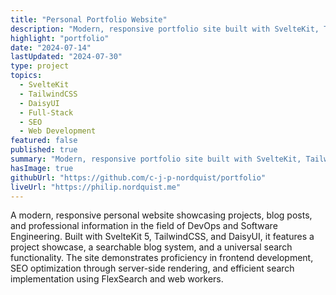 ```yaml
---
title: "Personal Portfolio Website"
description: "Modern, responsive portfolio site built with SvelteKit, TailwindCSS, and DaisyUI."
highlight: "portfolio"
date: "2024-07-14"
lastUpdated: "2024-07-30"
type: project
topics:
  - SvelteKit
  - TailwindCSS
  - DaisyUI
  - Full-Stack
  - SEO
  - Web Development
featured: false
published: true
summary: "Modern, responsive portfolio site built with SvelteKit, TailwindCSS, and DaisyUI."
hasImage: true
githubUrl: "https://github.com/c-j-p-nordquist/portfolio"
liveUrl: "https://philip.nordquist.me"
---
```


A modern, responsive personal website showcasing projects, blog posts, and professional information in the field of DevOps and Software Engineering. Built with SvelteKit 5, TailwindCSS, and DaisyUI, it features a project showcase, a searchable blog system, and a universal search functionality. The site demonstrates proficiency in frontend development, SEO optimization through server-side rendering, and efficient search implementation using FlexSearch and web workers.
